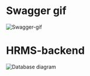 # Swagger gif

![Swagger-gif](https://user-images.githubusercontent.com/82918682/144726271-81afcd58-0c42-40f6-9171-2376d0612d85.gif)

# HRMS-backend

![Database diagram](https://user-images.githubusercontent.com/82918682/144726348-6e784180-c8cc-42e4-a95f-5dbf5f807d14.png)
